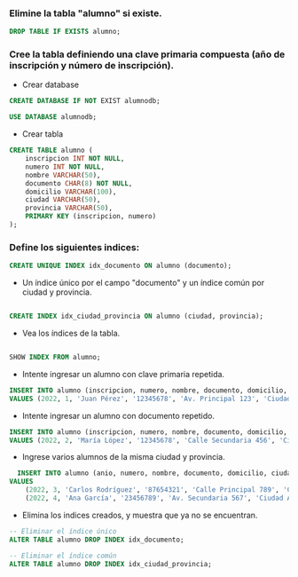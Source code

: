 
### Elimine la tabla "alumno" si existe.

```sql
DROP TABLE IF EXISTS alumno;
```

### Cree la tabla definiendo una clave primaria compuesta (año de inscripción y número de inscripción).

- Crear database

```sql
CREATE DATABASE IF NOT EXIST alumnodb;

USE DATABASE alumnodb;
```

- Crear tabla

```sql
CREATE TABLE alumno (
    inscripcion INT NOT NULL,
    numero INT NOT NULL,
    nombre VARCHAR(50),
    documento CHAR(8) NOT NULL,
    domicilio VARCHAR(100),
    ciudad VARCHAR(50),
    provincia VARCHAR(50),
    PRIMARY KEY (inscripcion, numero)
);
```

### Define los siguientes indices:

```sql
CREATE UNIQUE INDEX idx_documento ON alumno (documento);
```

- Un índice único por el campo "documento" y un índice común por ciudad y provincia.
  
```sql

CREATE INDEX idx_ciudad_provincia ON alumno (ciudad, provincia);

```

- Vea los índices de la tabla.

```sql

SHOW INDEX FROM alumno;
```

- Intente ingresar un alumno con clave primaria repetida.

```sql
INSERT INTO alumno (inscripcion, numero, nombre, documento, domicilio, ciudad, provincia)
VALUES (2022, 1, 'Juan Pérez', '12345678', 'Av. Principal 123', 'Ciudad A', 'Provincia X');
```

- Intente ingresar un alumno con documento repetido.

```sql
INSERT INTO alumno (inscripcion, numero, nombre, documento, domicilio, ciudad, provincia)
VALUES (2022, 2, 'María López', '12345678', 'Calle Secundaria 456', 'Ciudad B', 'Provincia Y');
```

- Ingrese varios alumnos de la misma ciudad y provincia.

```sql
  INSERT INTO alumno (anio, numero, nombre, documento, domicilio, ciudad, provincia)
VALUES
    (2022, 3, 'Carlos Rodríguez', '87654321', 'Calle Principal 789', 'Ciudad A', 'Provincia X'),
    (2022, 4, 'Ana García', '23456789', 'Av. Secundaria 567', 'Ciudad A', 'Provincia X');
```

- Elimina los indices creados, y muestra que ya no se encuentran.

```sql
-- Eliminar el índice único
ALTER TABLE alumno DROP INDEX idx_documento;

-- Eliminar el índice común
ALTER TABLE alumno DROP INDEX idx_ciudad_provincia;

```
